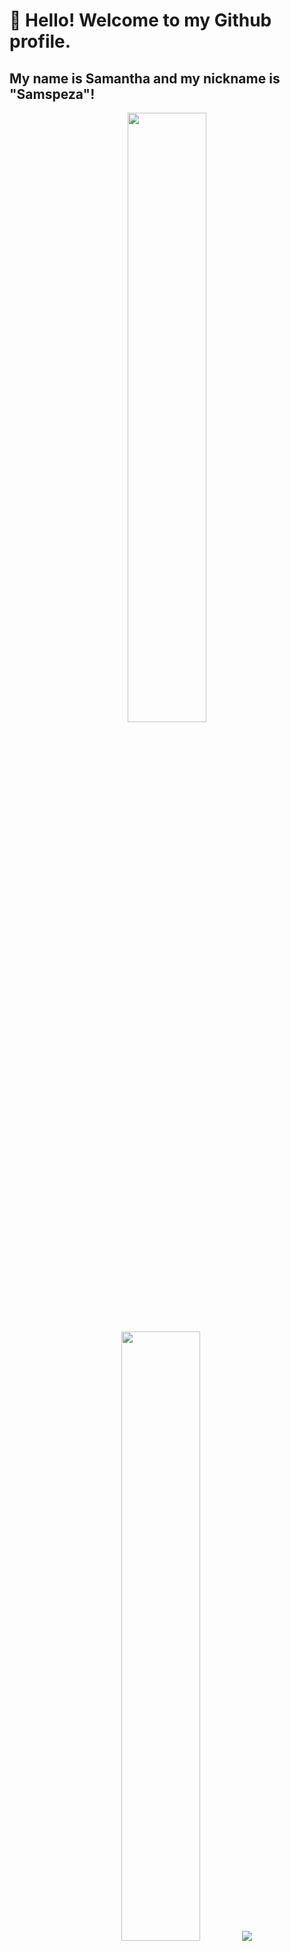 # 👋 Hello! Welcome to my Github profile.
## My name is Samantha and my nickname is "Samspeza"!

<p align="center">
  <img height="50%" width="auto" src="https://github-readme-stats.vercel.app/api?username=Samspeza&show_icons=true&count_private=true&theme=darcula&hide_border=true&hide=issues,contribs&bg_color=00000000">
  <img height="50%" width="auto" src="https://github-readme-stats.vercel.app/api/top-langs/?username=Samspeza&layout=compact&hide_border=true&theme=darcula&bg_color=00000000&langs_count=6&hide=html,css,php,jupyter%20notebook&exclude_repo=Pacman-AI">
  <img src="https://github-readme-streak-stats.herokuapp.com?user=Samspeza&theme=darcula&hide_border=true&background=FFFFFF00">
  <br>
  <br>
</p>

## About

Constant commitment to growth, operational excellence, agility in adaptations, and achieving solid results. Quick learner, team player, and responsible in all roles.

With a strong emphasis on image processing and artificial intelligence development projects, including research and academic work in iridology diagnostics through image processing, I bring a diverse skill set to the table. My expertise spans across full-stack development, including React, Node.js, TypeScript, JavaScript, C#, .NET, SQL, and MySQL.

I am currently working as a Full Stack Developer at Mello Consultoria Empresarial and Inovando Sistemas. In these roles, I focus on the creation and optimization of management and control systems, as well as the development of comprehensive e-commerce solutions. My responsibilities also include designing and implementing ERP systems to streamline business operations, enhance efficiency, and drive growth. My experience in these areas enables me to deliver robust, scalable solutions that meet the complex needs of modern businesses.


## Tecnologias e Linguagens

<p align="center">
  <img src="https://img.shields.io/badge/React-61DAFB?style=for-the-badge&logo=react&logoColor=black" alt="React">
  <img src="https://img.shields.io/badge/Node.js-339933?style=for-the-badge&logo=node.js&logoColor=white" alt="Node.js">
  <img src="https://img.shields.io/badge/TypeScript-3178C6?style=for-the-badge&logo=typescript&logoColor=white" alt="TypeScript">
  <img src="https://img.shields.io/badge/JavaScript-F7DF1E?style=for-the-badge&logo=javascript&logoColor=black" alt="JavaScript">
  <img src="https://img.shields.io/badge/C%23-239120?style=for-the-badge&logo=c-sharp&logoColor=white" alt="C#">
  <img src="https://img.shields.io/badge/.NET-512BD4?style=for-the-badge&logo=.net&logoColor=white" alt=".NET">
  <img src="https://img.shields.io/badge/SQL-003B57?style=for-the-badge&logo=sql&logoColor=white" alt="SQL">
  <img src="https://img.shields.io/badge/MySQL-00758F?style=for-the-badge&logo=mysql&logoColor=white" alt="MySQL">
  <img src="https://img.shields.io/badge/Postman-FF6C37?style=for-the-badge&logo=postman&logoColor=white" alt="Postman">
</p>


## Main Skills

- React
- TypeScript
- C#
- Image Processing
- Artificial Intelligence
